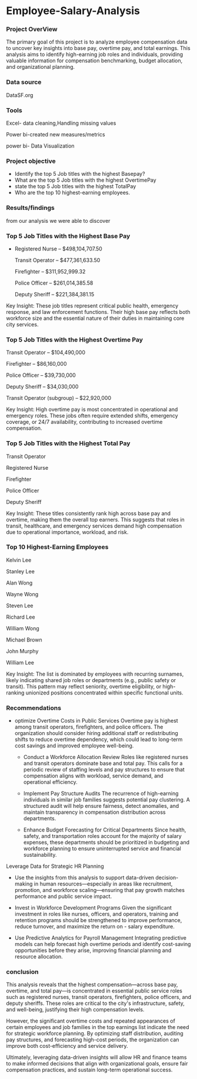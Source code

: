  # Employee-Salary-Analysis

### Project OverView

The primary goal of this project is to analyze employee compensation data to uncover key insights into base pay, overtime pay, and total earnings. This analysis aims to identify high-earning job roles and individuals, providing valuable information for compensation benchmarking, budget allocation, and organizational planning.

### Data source

 DataSF.org

### Tools
 
 Excel- data cleaning,Handling missing values

 Power bi-created new measures/metrics
 
 power bi- Data Visualization

### Project objective
 
- Identify the top 5 Job titles with the highest Basepay?
- What are the top 5 Job titles with the highest OvertimePay
- state the top 5 Job titles with the highest TotalPay
- Who are the top 10 highest-earning employees. 


### Results/findings

from our analysis we were able to discover

 ### Top 5 Job Titles with the Highest Base Pay

- Registered Nurse – $498,104,707.50

  Transit Operator – $477,361,633.50

   Firefighter – $311,952,999.32

  Police Officer – $261,014,385.58

  Deputy Sheriff – $221,384,381.15

Key Insight: These job titles represent critical public health, emergency response, and law enforcement functions. Their high base pay reflects both workforce size and the essential nature of their duties in maintaining core city services.


### Top 5 Job Titles with the Highest Overtime Pay

  Transit Operator – $104,490,000

   Firefighter – $86,160,000

  Police Officer – $39,730,000

   Deputy Sheriff – $34,030,000

  Transit Operator (subgroup) – $22,920,000

Key Insight: High overtime pay is most concentrated in operational and emergency roles. These jobs often require extended shifts, emergency coverage, or 24/7 availability, contributing to increased overtime compensation.


### Top 5 Job Titles with the Highest Total Pay

  Transit Operator

  Registered Nurse

  Firefighter

  Police Officer

  Deputy Sheriff

Key Insight: These titles consistently rank high across base pay and overtime, making them the overall top earners. This suggests that roles in transit, healthcare, and emergency services demand high compensation due to operational importance, workload, and risk.


### Top 10 Highest-Earning Employees

  Kelvin Lee

  Stanley Lee

  Alan Wong

   Wayne Wong

   Steven Lee

   Richard Lee

   William Wong

  Michael Brown

  John Murphy

  William Lee

Key Insight: The list is dominated by employees with recurring surnames, likely indicating shared job roles or departments (e.g., public safety or transit). This pattern may reflect seniority, overtime eligibility, or high-ranking unionized positions concentrated within specific functional units.


### Recommendations

   - optimize Overtime Costs in Public Services
       Overtime pay is highest among transit operators, firefighters, and police officers. The organization should consider hiring additional staff or redistributing shifts to reduce overtime dependency, which
        could lead to long-term cost savings and improved employee well-being.

     - Conduct a Workforce Allocation Review
    Roles like registered nurses and transit operators dominate base and total pay. This calls for a periodic review of staffing levels and pay structures to ensure that compensation aligns with workload,
    service demand, and operational efficiency.

     - Implement Pay Structure Audits
    The recurrence of high-earning individuals in similar job families suggests potential pay clustering. A structured audit will help ensure fairness, detect anomalies, and maintain transparency in
     compensation distribution across departments.

      - Enhance Budget Forecasting for Critical Departments
    Since health, safety, and transportation roles account for the majority of salary expenses, these departments should be prioritized in budgeting and workforce planning to ensure uninterrupted service and          financial sustainability.

Leverage Data for Strategic HR Planning
   - Use the insights from this analysis to support data-driven decision-making in human resources—especially in areas like recruitment, promotion, and workforce scaling—ensuring that pay growth matches performance and public service impact.

   - Invest in Workforce Development Programs
      Given the significant investment in roles like nurses, officers, and operators, training and retention programs should be strengthened to improve performance, reduce turnover, and maximize the return on -  salary expenditure.

   - Use Predictive Analytics for Payroll Management
       Integrating predictive models can help forecast high overtime periods and identify cost-saving opportunities before they arise, improving financial planning and resource allocation.


### conclusion

 This analysis reveals that the highest compensation—across base pay, overtime, and total pay—is concentrated in essential public service roles such as registered nurses, transit operators, firefighters, police   officers, and deputy sheriffs. These roles are critical to the city's infrastructure, safety, and well-being, justifying their high compensation levels.

 However, the significant overtime costs and repeated appearances of certain employees and job families in the top earnings list indicate the need for strategic workforce planning. By optimizing staff         distribution, auditing pay structures, and forecasting high-cost periods, the organization can improve both cost-efficiency and service delivery.

 Ultimately, leveraging data-driven insights will allow HR and finance teams to make informed decisions that align with organizational goals, ensure fair compensation practices, and sustain long-term operational success.



